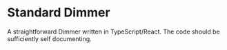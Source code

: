 # Standard Dimmer

A straightforward Dimmer written in TypeScript/React. The code should be sufficiently self documenting.
